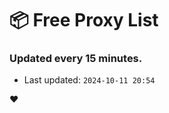 # :package: Free Proxy List
### Updated every 15 minutes.

- Last updated: `2024-10-11 20:54`

:heart:

